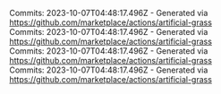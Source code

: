 Commits: 2023-10-07T04:48:17.496Z - Generated via https://github.com/marketplace/actions/artificial-grass
<br>
Commits: 2023-10-07T04:48:17.496Z - Generated via https://github.com/marketplace/actions/artificial-grass
<br>
Commits: 2023-10-07T04:48:17.496Z - Generated via https://github.com/marketplace/actions/artificial-grass
<br>
Commits: 2023-10-07T04:48:17.496Z - Generated via https://github.com/marketplace/actions/artificial-grass
<br>
